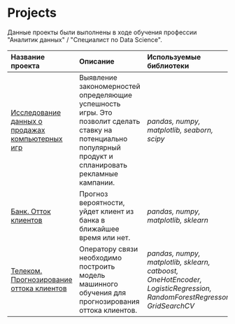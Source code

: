 # Projects

Данные проекты были выполнены в ходе обучения профессии "Аналитик данных" / "Специалист по Data Science".

| Название проекта | Описание | Используемые библиотеки | 
| :---------------------- | :---------------------- | :---------------------- |
| [Исследование данных о продажах компьютерных игр](https://github.com/AChernukhina/Projects/blob/main/Project_1/%D0%A1omputer%20game%20data%20research.ipynb) | Выявление закономерностей определяющие успешность игры. Это позволит сделать ставку на потенциально популярный продукт и спланировать рекламные кампании.| *pandas, numpy, matplotlib, seaborn, scipy* |
| [Банк. Отток клиентов](https://github.com/AChernukhina/Projects/blob/main/Project_2/customer_churn.ipynb) | Прогноз вероятности, уйдет клиент из банка в ближайшее время или нет.| *pandas, numpy, matplotlib, sklearn* |
| [Телеком. Прогнозирование оттока клиентов](https://github.com/AChernukhina/Projects/blob/main/Project_3/%20customer_churn_prediction.ipynb) | Оператору связи необходимо построить модель машинного обучения для прогнозирования оттока клиентов.| *pandas, numpy, matplotlib, sklearn, catboost, OneHotEncoder, LogisticRegression, RandomForestRegressor, GridSearchCV* |
